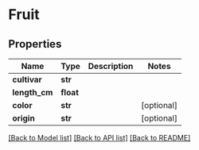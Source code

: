 # Fruit

## Properties
Name | Type | Description | Notes
------------ | ------------- | ------------- | -------------
**cultivar** | **str** |  | 
**length_cm** | **float** |  | 
**color** | **str** |  | [optional] 
**origin** | **str** |  | [optional] 

[[Back to Model list]](../README.md#documentation-for-models) [[Back to API list]](../README.md#documentation-for-api-endpoints) [[Back to README]](../README.md)


